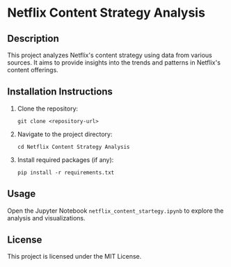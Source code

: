 # Netflix Content Strategy Analysis

## Description
This project analyzes Netflix's content strategy using data from various sources. It aims to provide insights into the trends and patterns in Netflix's content offerings.

## Installation Instructions
1. Clone the repository:
   ```
   git clone <repository-url>
   ```
2. Navigate to the project directory:
   ```
   cd Netflix Content Strategy Analysis
   ```
3. Install required packages (if any):
   ```
   pip install -r requirements.txt
   ```

## Usage
Open the Jupyter Notebook `netflix_content_startegy.ipynb` to explore the analysis and visualizations.

## License
This project is licensed under the MIT License.
